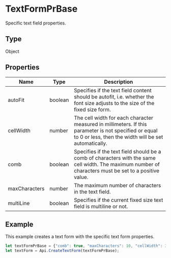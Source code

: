 # TextFormPrBase

Specific text field properties.

## Type

Object

## Properties

| Name | Type | Description |
| ---- | ---- | ----------- |
| autoFit | boolean | Specifies if the text field content should be autofit, i.e. whether the font size adjusts to the size of the fixed size form. |
| cellWidth | number | The cell width for each character measured in millimeters. If this parameter is not specified or equal to 0 or less, then the width will be set automatically. |
| comb | boolean | Specifies if the text field should be a comb of characters with the same cell width. The maximum number of characters must be set to a positive value. |
| maxCharacters | number | The maximum number of characters in the text field. |
| multiLine | boolean | Specifies if the current fixed size text field is multiline or not. |


## Example

This example creates a text form with the specific text form properties.

```javascript editor-
let textFormPrBase = {"comb": true, "maxCharacters": 10, "cellWidth": 3, "multiLine": false, "autoFit": false};
let textForm = Api.CreateTextForm(textFormPrBase);
```

